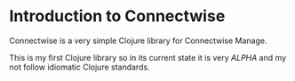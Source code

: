 # Introduction to Connectwise
 
Connectwise is a very simple Clojure library for Connectwise Manage.
 
This is my first Clojure library so in its current state it is very *ALPHA* and my not follow idiomatic Clojure standards.
